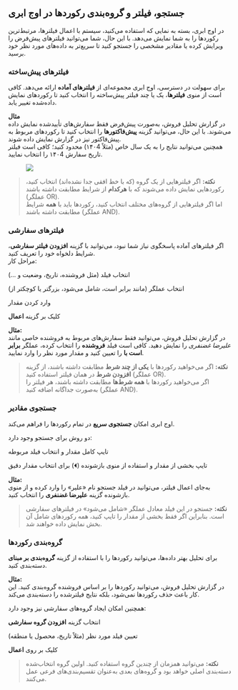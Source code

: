 <h2>جستجو، فیلتر و گروه‌بندی رکوردها در اوج ابری</h2><p>در اوج ابری، بسته به نمایی که استفاده می‌کنید، سیستم با اعمال فیلترها، مرتبط‌ترین رکوردها را به شما نمایش می‌دهد. با این حال، شما می‌توانید فیلترهای پیش‌فرض را ویرایش کرده یا مقادیر مشخصی را جستجو کنید تا سریع‌تر به داده‌های مورد نظر خود برسید.</p><h3>فیلترهای پیش‌ساخته</h3><p>برای سهولت در دسترسی، اوج ابری مجموعه‌ای از <strong>فیلترهای آماده</strong> ارائه می‌دهد. کافی است از منوی <strong>فیلترها</strong>، یک یا چند فیلتر پیش‌ساخته را انتخاب کنید تا رکوردهای نمایش داده‌شده تغییر یابد.</p><p><strong>مثال</strong><br>در گزارش تحلیل فروش، به‌صورت پیش‌فرض فقط سفارش‌های تأییدشده نمایش داده می‌شوند. با این حال، می‌توانید گزینه <strong>پیش‌فاکتورها</strong> را انتخاب کنید تا رکوردهای مربوط به پیش‌فاکتور نیز در گزارش نمایش داده شوند.<br>همچنین می‌توانید نتایج را به یک سال خاص (مثلاً ۱۴۰4) محدود کنید؛ کافی است فیلتر تاریخ سفارش ۱۴۰4 را انتخاب نمایید.</p><figure class="image"><img src="https://hub.amootsoft.com/content/editor/a0902770-9857-477c-8b65-0d2f377077df1.png.png"></figure><blockquote><p><strong>نکته:</strong> اگر فیلترهایی از یک گروه (که با خط افقی جدا نشده‌اند) انتخاب کنید، رکوردهایی نمایش داده می‌شوند که با <strong>هرکدام</strong> از شرایط مطابقت داشته باشند (عملگر OR).<br>اما اگر فیلترهایی از گروه‌های مختلف انتخاب کنید، رکوردها باید با <strong>همه</strong> شرایط مطابقت داشته باشند (عملگر AND).</p></blockquote><h3>فیلترهای سفارشی</h3><p>اگر فیلترهای آماده پاسخگوی نیاز شما نبود، می‌توانید با گزینه <strong>افزودن فیلتر سفارشی</strong>، شرایط دلخواه خود را تعریف کنید.<br>مراحل کار:</p><p>انتخاب فیلد (مثل فروشنده، تاریخ، وضعیت و …)</p><p>انتخاب عملگر (مانند برابر است، شامل می‌شود، بزرگتر یا کوچکتر از)</p><p>وارد کردن مقدار</p><p>کلیک بر گزینه <strong>اعمال</strong></p><p><strong>مثال:</strong><br>در گزارش تحلیل فروش، می‌توانید فقط سفارش‌های مربوط به فروشنده خاصی مانند <i>علیرضا غضنفری</i> را نمایش دهید. کافی است فیلد <strong>فروشنده</strong> را انتخاب کرده، عملگر <strong>برابر است با</strong> را تعیین کنید و مقدار مورد نظر را وارد نمایید.</p><blockquote><p><strong>نکته:</strong> اگر می‌خواهید رکوردها با <strong>یکی از چند شرط</strong> مطابقت داشته باشند، از گزینه <strong>افزودن شرط</strong> در همان فیلتر استفاده کنید (عملگر OR).<br>اگر می‌خواهید رکوردها با <strong>همه شرط‌ها</strong> مطابقت داشته باشند، هر فیلتر را به‌صورت جداگانه اضافه کنید (عملگر AND).</p></blockquote><h3>جستجوی مقادیر</h3><p>اوج ابری امکان <strong>جستجوی سریع</strong> در تمام رکوردها را فراهم می‌کند.</p><p>دو روش برای جستجو وجود دارد:</p><p>تایپ کامل مقدار و انتخاب فیلد مربوطه</p><p>تایپ بخشی از مقدار و استفاده از منوی بازشونده (⏴) برای انتخاب مقدار دقیق</p><p><strong>مثال:</strong><br>به‌جای اعمال فیلتر، می‌توانید در فیلد جستجو نام «علیر» را وارد کرده و از منوی بازشونده گزینه <strong>علیرضا غضنفری</strong> را انتخاب کنید.</p><blockquote><p><strong>نکته:</strong> جستجو در این فیلد معادل عملگر «شامل می‌شود» در فیلترهای سفارشی است. بنابراین اگر فقط بخشی از مقدار را تایپ کنید، همه رکوردهای شامل آن بخش نمایش داده خواهند شد.</p></blockquote><h3>گروه‌بندی رکوردها</h3><p>برای تحلیل بهتر داده‌ها، می‌توانید رکوردها را با استفاده از گزینه <strong>گروه‌بندی بر مبنای</strong> دسته‌بندی کنید.</p><p><strong>مثال:</strong><br>در گزارش تحلیل فروش، می‌توانید رکوردها را بر اساس فروشنده گروه‌بندی کنید. این کار باعث حذف رکوردها نمی‌شود، بلکه نتایج فیلترشده را دسته‌بندی می‌کند.</p><p>همچنین امکان ایجاد گروه‌های سفارشی نیز وجود دارد:</p><p>انتخاب گزینه <strong>افزودن گروه سفارشی</strong></p><p>تعیین فیلد مورد نظر (مثلاً تاریخ، محصول یا منطقه)</p><p>کلیک بر روی <strong>اعمال</strong></p><blockquote><p><strong>نکته:</strong> می‌توانید همزمان از چندین گروه استفاده کنید. اولین گروه انتخاب‌شده دسته‌بندی اصلی خواهد بود و گروه‌های بعدی به‌عنوان تقسیم‌بندی‌های فرعی عمل می‌کنند.</p></blockquote>